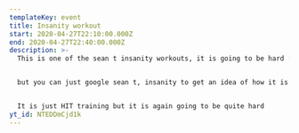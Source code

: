 ```yaml
---
templateKey: event
title: Insanity workout
start: 2020-04-27T22:10:00.000Z
end: 2020-04-27T22:40:00.000Z
description: >-
  This is one of the sean t insanity workouts, it is going to be hard :D


  but you can just google sean t, insanity to get an idea of how it is going to be.


  It is just HIT training but it is again going to be quite hard
yt_id: NTEDDmCjd1k
---
```

